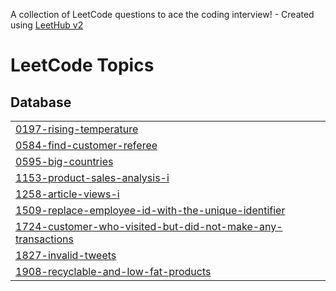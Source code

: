 A collection of LeetCode questions to ace the coding interview! - Created using [LeetHub v2](https://github.com/arunbhardwaj/LeetHub-2.0)
<!---LeetCode Topics Start-->
# LeetCode Topics
## Database
|  |
| ------- |
| [0197-rising-temperature](https://github.com/AbdulKalam-501/leetcode/tree/master/0197-rising-temperature) |
| [0584-find-customer-referee](https://github.com/AbdulKalam-501/leetcode/tree/master/0584-find-customer-referee) |
| [0595-big-countries](https://github.com/AbdulKalam-501/leetcode/tree/master/0595-big-countries) |
| [1153-product-sales-analysis-i](https://github.com/AbdulKalam-501/leetcode/tree/master/1153-product-sales-analysis-i) |
| [1258-article-views-i](https://github.com/AbdulKalam-501/leetcode/tree/master/1258-article-views-i) |
| [1509-replace-employee-id-with-the-unique-identifier](https://github.com/AbdulKalam-501/leetcode/tree/master/1509-replace-employee-id-with-the-unique-identifier) |
| [1724-customer-who-visited-but-did-not-make-any-transactions](https://github.com/AbdulKalam-501/leetcode/tree/master/1724-customer-who-visited-but-did-not-make-any-transactions) |
| [1827-invalid-tweets](https://github.com/AbdulKalam-501/leetcode/tree/master/1827-invalid-tweets) |
| [1908-recyclable-and-low-fat-products](https://github.com/AbdulKalam-501/leetcode/tree/master/1908-recyclable-and-low-fat-products) |
<!---LeetCode Topics End-->